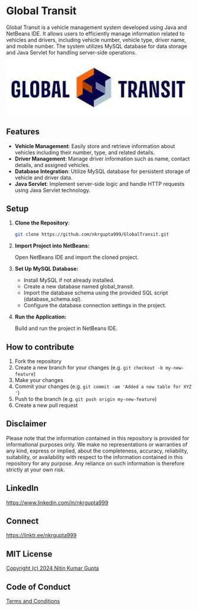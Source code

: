 # Global Transit

Global Transit is a vehicle management system developed using Java and NetBeans IDE. It allows users to efficiently manage information related to vehicles and drivers, including vehicle number, vehicle type, driver name, and mobile number. The system utilizes MySQL database for data storage and Java Servlet for handling server-side operations.

<img src="https://github.com/nkrgupta999/GlobalTransit/blob/main/src/Extrafiles/Banner.jpeg" width="600"/>

## Features

- **Vehicle Management**: Easily store and retrieve information about vehicles including their number, type, and related details.
- **Driver Management**: Manage driver information such as name, contact details, and assigned vehicles.
- **Database Integration**: Utilize MySQL database for persistent storage of vehicle and driver data.
- **Java Servlet**: Implement server-side logic and handle HTTP requests using Java Servlet technology.

## Setup

1. **Clone the Repository**: 
   ```bash
   git clone https://github.com/nkrgupta999/GlobalTransit.git

2. **Import Project into NetBeans:**
   
    Open NetBeans IDE and import the cloned project.

4. **Set Up MySQL Database:**

   - Install MySQL if not already installed.   
   - Create a new database named global_transit.   
   - Import the database schema using the provided SQL script (database_schema.sql).   
   - Configure the database connection settings in the project.
   
5. **Run the Application:**
   
    Build and run the project in NetBeans IDE.
   
## How to contribute

1. Fork the repository
2. Create a new branch for your changes (e.g. `git checkout -b my-new-feature`)
3. Make your changes
4. Commit your changes (e.g. `git commit -am 'Added a new table for XYZ '`)
5. Push to the branch (e.g. `git push origin my-new-feature`)
6. Create a new pull request

## Disclaimer

Please note that the information contained in this repository is provided for informational purposes only. We make no representations or warranties of any kind, express or implied, about the completeness, accuracy, reliability, suitability, or availability with respect to the information contained in this repository for any purpose. Any reliance on such information is therefore strictly at your own risk.


## LinkedIn
https://www.linkedin.com/in/nkrgupta999

## Connect 
https://linktr.ee/nkrgupta999

## MIT License

[Copyright (c) 2024 Nitin Kumar Gupta](LICENSE)


## Code of Conduct
[Terms and Conditions](Code_of_Conduct.md)
